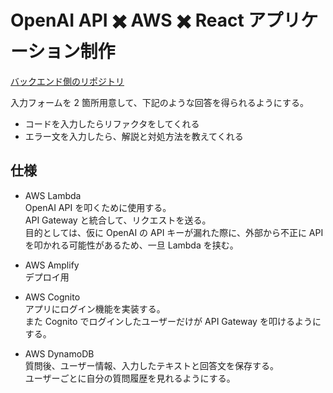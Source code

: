 # OpenAI API ✖️ AWS ✖️ React アプリケーション制作

[バックエンド側のリポジトリ](https://github.com/AtsuyaMorishita/openai-react-backend)

入力フォームを 2 箇所用意して、下記のような回答を得られるようにする。

- コードを入力したらリファクタをしてくれる
- エラー文を入力したら、解説と対処方法を教えてくれる

## 仕様

- AWS Lambda  
  OpenAI API を叩くために使用する。  
  API Gateway と統合して、リクエストを送る。  
  目的としては、仮に OpenAI の API キーが漏れた際に、外部から不正に API を叩かれる可能性があるため、一旦 Lambda を挟む。

- AWS Amplify  
  デプロイ用

- AWS Cognito  
  アプリにログイン機能を実装する。  
  また Cognito でログインしたユーザーだけが API Gateway を叩けるようにする。

- AWS DynamoDB  
  質問後、ユーザー情報、入力したテキストと回答文を保存する。  
  ユーザーごとに自分の質問履歴を見れるようにする。
